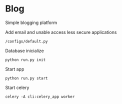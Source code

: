 # Blog
Simple blogging platform

Add email and unable access less secure applications
````
/configs/default.py
````

Database inicialize
````
python run.py init
````

Start app 
````
python run.py start
````

Start celery
````
celery -A cli:celery_app worker
````
